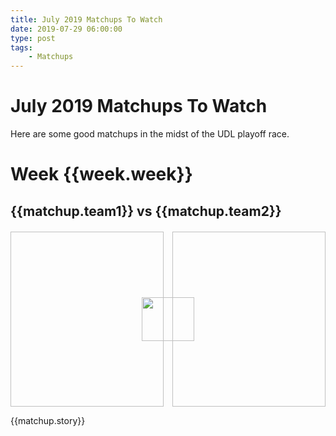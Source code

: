 ```yaml
---
title: July 2019 Matchups To Watch
date: 2019-07-29 06:00:00
type: post
tags:
    - Matchups
---
```


# July 2019 Matchups To Watch

Here are some good matchups in the midst of the UDL playoff race.

<div class="weekContainer" v-for="week in weeks">
<h1>Week {{week.week}}</h1>

<div class="matchupContainer" v-for="matchup in week.matchups">

<!-- add records and place in division -->
<h2>{{matchup.team1}} vs {{matchup.team2}}</h2>
<div class="matchupImages">
<img class="team1Img" :src="matchup.team1Img">
<img class="vsLogo" src="http://static1.comicvine.com/uploads/original/11112/111129141/5440487-1122329314-52705.png">
<img class="team2Img" :src="matchup.team2Img">
</div>
<p>{{matchup.story}}</p>

</div>

</div>

<script>
export default {
    data() {
        return {
            weeks: [
                {
                    week: 17,
                    matchups: [
                        {
                            team1: "Back2Back Jax",
                            team1Img: "https://www.washingtonpost.com/resizer/ipO_A39dXL2mK_BtbjldiBdNmW4=/1385x0/arc-anglerfish-washpost-prod-washpost.s3.amazonaws.com/public/HJWOJ4A2OAI6RGHVZ3WPVB2BWY.jpg",
                            team2: "Team !Ponche!",
                            team2Img: "https://imagesvc.timeincapp.com/v3/mm/image?url=https%3A%2F%2Fcdn-s3.si.com%2Fs3fs-public%2Fstyles%2Fmarquee_large_2x%2Fpublic%2F2015%2F06%2F15%2Fnolan-arenado-ap2.jpg%3Fitok%3Dakr6D9Sb&w=1000&q=70",
                            story: "!Ponche! clings to their playoff spot while going up against the winningest team in the UDL."
                        },
                        {
                            team1: "Forgot About Trea",
                            team1Img: "https://cdnph.upi.com/svc/sv/upi/4341529362612/2018/1/f9de5257cbaea16a77e5d8078af94857/Nats-rookie-Juan-Soto-smashes-homer-before-MLB-debut.jpg",
                            team2: "Big League Chu",
                            team2Img: "https://www.mercurynews.com/wp-content/uploads/2019/03/Matt-Chapman1.jpg?w=620",
                            story: "Cross-league matchup of teams looking to hold on to their playoff spots."
                        },
                        {
                            team1: "Discount Bob's Couch Emporium",
                            team1Img: "https://img.bleacherreport.net/img/images/photos/003/800/551/hi-res-4fbd79987d6034eb2baf85886179f57b_crop_north.jpg?h=533&w=800&q=70&crop_x=center&crop_y=top",
                            team2: "Preston Perennials",
                            team2Img: "https://media.wkyc.com/assets/WKYC/images/1bbfec8f-6068-4958-97c7-e973df8d75b3/1bbfec8f-6068-4958-97c7-e973df8d75b3_750x422.jpg",
                            story: "The team from down under has that dark-horse vibe and we all know it."
                        }
                    ]
                },
                {
                    week: 18,
                    matchups: [
                        {
                            team1: "Preston Perennials",
                            team1Img: "https://shepherdexpress.com/downloads/44567/download/HiuraKeston19PS0008.jpg?cb=5a52d55f82b1877efacdb377b6631e22&w=640",
                            team2: "The Gamblers",
                            team2Img: "https://cdn.vox-cdn.com/thumbor/8XCJfPgQ-o1HX0bZQIMbvKVGBVc=/0x0:4371x2915/1200x800/filters:focal(1023x145:1721x843)/cdn.vox-cdn.com/uploads/chorus_image/image/63645506/usa_today_12543456.0.jpg",
                            story: "Teams living on the fringe of the playoffs."
                        }
                    ]
                },
                {
                    week: 19,
                    matchups: [
                        {
                            team1: "Wayne's Hardware",
                            team1Img: "https://a.espncdn.com/combiner/i?img=%2Fphoto%2F2018%2F0526%2Fr376053_1296x729_16%2D9.jpg",
                            team2: "Big League Chu",
                            team2Img: "https://sportshub.cbsistatic.com/i/r/2019/07/23/9dca44aa-042f-4401-989a-cd4d61fb65ef/thumbnail/1200x675/3ae8996bb615042a030fdca3f238e7f4/travis-darnaud-1400.jpg",
                            story: "Wayne's Hardware holds on to playoff hopes in a tough matchup."
                        },
                        {
                            team1: "Team !Ponche!",
                            team1Img: "https://s22927.pcdn.co/wp-content/uploads/2019/07/cody-bellinger-3.jpeg",
                            team2: "The Gamblers",
                            team2Img: "https://img.bleacherreport.net/img/images/photos/003/800/217/hi-res-ee1635a57d17a83dbcc3c6c5b873a082_crop_north.jpg?h=533&w=800&q=70&crop_x=center&crop_y=top",
                            story: "Playoff contenders both trying to cling to their spots."
                        }
                    ]
                },
                {
                    week: 20,
                    matchups: [
                        {
                            team1: "Big League Chu",
                            team1Img: "https://img.bleacherreport.net/img/images/photos/003/808/812/hi-res-dc047e8baf46ec8fdc8cf705a3d2b638_crop_north.jpg?h=533&w=800&q=70&crop_x=center&crop_y=top",
                            team2: "Team !Ponche!",
                            team2Img: "https://cdn-s3.si.com/styles/marquee_large_2x/s3/images/walker-buehler-topper.jpg?itok=MVRgQPG9",
                            story: "Matchup between two playoff contenders that have a tough schedule to close out the season."
                        }
                    ]
                },
                {
                    week: 21,
                    matchups: [
                        {
                            team1: "Bringers of W.A.R.",
                            team1Img: "https://cdn.vox-cdn.com/thumbor/LA50LvheoSlbB3F3QT4jRjzV4lg=/0x0:5067x3347/1200x800/filters:focal(1845x176:2655x986)/cdn.vox-cdn.com/uploads/chorus_image/image/59765607/952558268.jpg.0.jpg",
                            team2: "Discount Bob's Couch Emporium",
                            team2Img: "https://thespun.com/wp-content/uploads/2019/07/GettyImages-1157611870-775x465.jpg",
                            story: "Has the potential for a championship preview."
                        }
                    ]
                }
            ]
        };
    }
};
</script>

<style>
.matchupImages {
    margin-top: 20px;
    display: grid;
    grid-template-columns: repeat(6, 1fr);
    grid-column-gap: 1em;
    grid-auto-rows: 20em;
}

/* @media (max-width: 1024px) {
    .matchupImages {
        grid-template-columns: auto;
        grid-row-gap: 1em;
    }
} */

.matchupImages > img {
    height: 20em;
    object-fit: cover;
}

.matchupImages > .team1Img { grid-column: 1 / 4; grid-row: 1; width: 100%; }
.matchupImages > .vsLogo { grid-column: 3 / 5; grid-row: 1; z-index: 1; height: 5em; width: 6em; margin: auto; }
.matchupImages > .team2Img { grid-column: 4 / 7; grid-row: 1; width: 100%; }

@media (max-width: 900px) {
   .matchupImages {
       grid-template-columns: auto;
       grid-template-rows: repeat(6, 1fr);
       grid-row-gap: 1em;
    }
   .matchupImages > .team1Img { grid-row: 1 / 4; grid-column: 1; }
   .matchupImages > .vsLogo { grid-row: 2 / 6; grid-column: 1; }
   .matchupImages > .team2Img { grid-row: 4 / 7; grid-column: 1; }
}
</style>